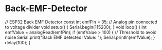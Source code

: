 # Back-EMF-Detector
// ESP32 Back EMF Detector
const int emfPin = 35; // Analog pin connected to voltage divider
void setup() {
Serial.begin(115200);
}
void loop() {
int emfValue = analogRead(emfPin);
if (emfValue > 100) { // Threshold to avoid noise
Serial.print("Back EMF detected! Value: ");
Serial.println(emfValue);
}
delay(100);
}
